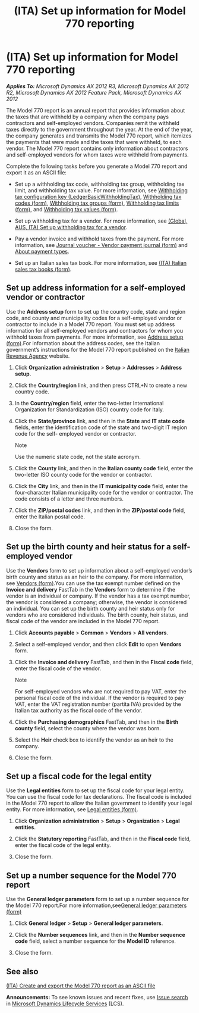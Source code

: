 ﻿---
title: (ITA) Set up information for Model 770 reporting
TOCTitle: (ITA) Set up information for Model 770 reporting
ms:assetid: 7787a3d9-06c8-46ce-a5c2-f08e79dcbc2d
ms:mtpsurl: https://technet.microsoft.com/en-us/library/Hh856770(v=AX.60)
ms:contentKeyID: 45688018
ms.date: 04/18/2014
mtps_version: v=AX.60
f1_keywords:
- Italy
- Modello 770
---

# (ITA) Set up information for Model 770 reporting 


_**Applies To:** Microsoft Dynamics AX 2012 R3, Microsoft Dynamics AX 2012 R2, Microsoft Dynamics AX 2012 Feature Pack, Microsoft Dynamics AX 2012_

The Model 770 report is an annual report that provides information about the taxes that are withheld by a company when the company pays contractors and self-employed vendors. Companies remit the withheld taxes directly to the government throughout the year. At the end of the year, the company generates and transmits the Model 770 report, which itemizes the payments that were made and the taxes that were withheld, to each vendor. The Model 770 report contains only information about contractors and self-employed vendors for whom taxes were withheld from payments.

Complete the following tasks before you generate a Model 770 report and export it as an ASCII file:

  - Set up a withholding tax code, withholding tax group, withholding tax limit, and withholding tax value. For more information, see [Withholding tax configuration key (LedgerBasicWithholdingTax)](withholding-tax-configuration-key-ledgerbasicwithholdingtax.md), [Withholding tax codes (form)](https://technet.microsoft.com/en-us/library/aa585361\(v=ax.60\)), [Withholding tax groups (form)](https://technet.microsoft.com/en-us/library/aa591973\(v=ax.60\)), [Withholding tax limits (form)](https://technet.microsoft.com/en-us/library/aa592034\(v=ax.60\)), and [Withholding tax values (form)](https://technet.microsoft.com/en-us/library/aa615586\(v=ax.60\)).

  - Set up withholding tax for a vendor. For more information, see [(Global, AUS, ITA) Set up withholding tax for a vendor](global-aus-ita-set-up-withholding-tax-for-a-vendor.md).

  - Pay a vendor invoice and withhold taxes from the payment. For more information, see [Journal voucher - Vendor payment journal (form)](https://technet.microsoft.com/en-us/library/aa599011\(v=ax.60\)) and [About payment types](about-payment-types.md).

  - Set up an Italian sales tax book. For more information, see [(ITA) Italian sales tax books (form)](https://technet.microsoft.com/en-us/library/aa620738\(v=ax.60\)).

## Set up address information for a self-employed vendor or contractor

Use the **Address setup** form to set up the country code, state and region code, and county and municipality codes for a self-employed vendor or contractor to include in a Model 770 report. You must set up address information for all self-employed vendors and contractors for whom you withhold taxes from payments. For more information, see [Address setup (form)](https://technet.microsoft.com/en-us/library/hh209301\(v=ax.60\)).For information about the address codes, see the Italian government’s instructions for the Model 770 report published on the [Italian Revenue Agency](http://www.agenziaentrate.gov.it/wps/wcm/connect/nsilib/nsi/strumenti/modelli/modelli+di+dichiarazione+2010/770_2010+semplificato/) website.

1.  Click **Organization administration** \> **Setup** \> **Addresses** \> **Address setup**.

2.  Click the **Country/region** link, and then press CTRL+N to create a new country code.

3.  In the **Country/region** field, enter the two-letter International Organization for Standardization (ISO) country code for Italy.

4.  Click the **State/province** link, and then in the **State** and **IT state code** fields, enter the identification code of the state and two-digit IT region code for the self- employed vendor or contractor.
    

    > [!NOTE]
    > <P>Use the numeric state code, not the state acronym.</P>



5.  Click the **County** link, and then in the **Italian county code** field, enter the two-letter ISO county code for the vendor or contractor.

6.  Click the **City** link, and then in the **IT municipality code** field, enter the four-character Italian municipality code for the vendor or contractor. The code consists of a letter and three numbers.

7.  Click the **ZIP/postal codes** link, and then in the **ZIP/postal code** field, enter the Italian postal code.

8.  Close the form.

## Set up the birth county and heir status for a self-employed vendor

Use the **Vendors** form to set up information about a self-employed vendor’s birth county and status as an heir to the company. For more information, see [Vendors (form)](https://technet.microsoft.com/en-us/library/aa592162\(v=ax.60\)).You can use the tax exempt number defined on the **Invoice and delivery** FastTab in the **Vendors** form to determine if the vendor is an individual or company. If the vendor has a tax exempt number, the vendor is considered a company; otherwise, the vendor is considered an individual. You can set up the birth county and heir status only for vendors who are considered individuals. The birth county, heir status, and fiscal code of the vendor are included in the Model 770 report.

1.  Click **Accounts payable** \> **Common** \> **Vendors** \> **All vendors**.

2.  Select a self-employed vendor, and then click **Edit** to open **Vendors** form.

3.  Click the **Invoice and delivery** FastTab, and then in the **Fiscal code** field, enter the fiscal code of the vendor.
    

    > [!NOTE]
    > <P>For self-employed vendors who are not required to pay VAT, enter the personal fiscal code of the individual. If the vendor is required to pay VAT, enter the VAT registration number (partita IVA) provided by the Italian tax authority as the fiscal code of the vendor.</P>



4.  Click the **Purchasing demographics** FastTab, and then in the **Birth county** field, select the county where the vendor was born.

5.  Select the **Heir** check box to identify the vendor as an heir to the company.

6.  Close the form.

## Set up a fiscal code for the legal entity

Use the **Legal entities** form to set up the fiscal code for your legal entity. You can use the fiscal code for tax declarations. The fiscal code is included in the Model 770 report to allow the Italian government to identify your legal entity. For more information, see [Legal entities (form)](https://technet.microsoft.com/en-us/library/hh242860\(v=ax.60\)).

1.  Click **Organization administration** \> **Setup** \> **Organization** \> **Legal entities**.

2.  Click the **Statutory reporting** FastTab, and then in the **Fiscal code** field, enter the fiscal code of the legal entity.

3.  Close the form.

## Set up a number sequence for the Model 770 report

Use the **General ledger parameters** form to set up a number sequence for the Model 770 report.For more information,see[General ledger parameters (form)](https://technet.microsoft.com/en-us/library/aa557286\(v=ax.60\))

1.  Click **General ledger** \> **Setup** \> **General ledger parameters**.

2.  Click the **Number sequences** link, and then in the **Number sequence code** field, select a number sequence for the **Model ID** reference.

3.  Close the form.

## See also

[(ITA) Create and export the Model 770 report as an ASCII file](ita-create-and-export-the-model-770-report-as-an-ascii-file.md)

  
**Announcements:** To see known issues and recent fixes, use [Issue search](http://go.microsoft.com/fwlink/?linkid=389258) in [Microsoft Dynamics Lifecycle Services](http://go.microsoft.com/fwlink/?linkid=306505) (LCS).

